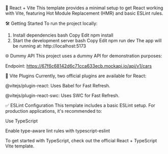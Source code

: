 🚀 React + Vite
This template provides a minimal setup to get React working with Vite, featuring Hot Module Replacement (HMR) and basic ESLint rules.

🛠 Getting Started
To run the project locally:

1. Install dependencies
bash
Copy
Edit
npm install
2. Start the development server
bash
Copy
Edit
npm run dev
The app will be running at: http://localhost:5173

🌐 Dummy API
This project uses a dummy API for demonstration purposes:

Endpoint:
https://67f6c68142d6c71cca633ecb.mockapi.io/api/v1/cars

🔌 Vite Plugins
Currently, two official plugins are available for React:

@vitejs/plugin-react: Uses Babel for Fast Refresh.

@vitejs/plugin-react-swc: Uses SWC for Fast Refresh.

✅ ESLint Configuration
This template includes a basic ESLint setup.
For production applications, it's recommended to:

Use TypeScript

Enable type-aware lint rules with typescript-eslint

To get started with TypeScript, check out the official React + TypeScript Vite template.
